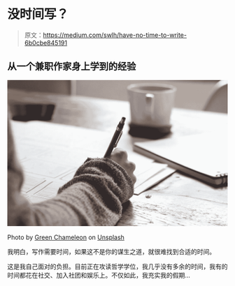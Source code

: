 # 没时间写？

> 原文：<https://medium.com/swlh/have-no-time-to-write-6b0cbe845191>

## 从一个兼职作家身上学到的经验

![](img/3354c2547f69de7d2befcea1a9ec9fda.png)

Photo by [Green Chameleon](https://unsplash.com/@craftedbygc?utm_source=unsplash&utm_medium=referral&utm_content=creditCopyText) on [Unsplash](https://unsplash.com/search/photos/write?utm_source=unsplash&utm_medium=referral&utm_content=creditCopyText)

我明白，写作需要时间，如果这不是你的谋生之道，就很难找到合适的时间。

这是我自己面对的负担。目前正在攻读哲学学位，我几乎没有多余的时间，我有的时间都花在社交、加入社团和娱乐上。不仅如此，我充实我的假期…